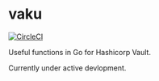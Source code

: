 # vaku
[![CircleCI](https://circleci.com/gh/Lingrino/vaku.svg?style=svg)](https://circleci.com/gh/Lingrino/vaku)

Useful functions in Go for Hashicorp Vault.

Currently under active devlopment.
